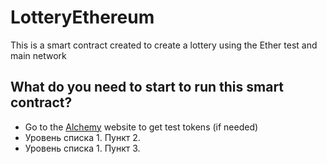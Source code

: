 # LotteryEthereum

This is a smart contract created to create a lottery using the Ether test and main network

## What do you need to start to run this smart contract?

- Go to the [Alchemy]([http://sabaka.net](https://www.alchemy.com/faucets/ethereum-goerli)) website to get test tokens (if needed)
- Уровень списка 1. Пункт 2.
- Уровень списка 1. Пункт 3.
